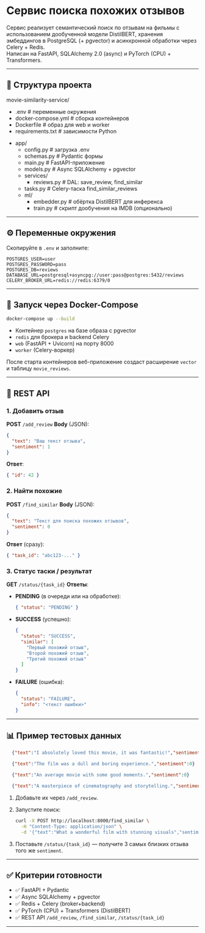 # Сервис поиска похожих отзывов

Сервис реализует семантический поиск по отзывам на фильмы с использованием дообученной модели DistilBERT, хранения эмбеддингов в PostgreSQL (+ pgvector) и асинхронной обработки через Celery + Redis.  
Написан на FastAPI, SQLAlchemy 2.0 (async) и PyTorch (CPU) + Transformers.

---

## 📁 Структура проекта

movie-similarity-service/
* .env                  # переменные окружения
* docker-compose.yml    # сборка контейнеров
* Dockerfile            # образ для web и worker
* requirements.txt      # зависимости Python
- app/
  * config.py             # загрузка .env
  * schemas.py            # Pydantic формы
  * main.py               # FastAPI-приложение
  * models.py             # Async SQLAlchemy + pgvector
  * services/
    - reviews.py        # DAL: save\_review, find\_similar
  * tasks.py              # Celery-таска find\_similar\_reviews
  * ml/
    - embedder.py           # обёртка DistilBERT для инференса
    - train.py              # скрипт дообучения на IMDB (опционально)

---

## ⚙️ Переменные окружения

Скопируйте в `.env` и заполните:

```dotenv
POSTGRES_USER=user
POSTGRES_PASSWORD=pass
POSTGRES_DB=reviews
DATABASE_URL=postgresql+asyncpg://user:pass@postgres:5432/reviews
CELERY_BROKER_URL=redis://redis:6379/0
```

---

## 🐳 Запуск через Docker-Compose

```bash
docker-compose up --build
```

* Контейнер `postgres` на базе образа с pgvector
* `redis` для брокера и backend Celery
* `web` (FastAPI + Uvicorn) на порту 8000
* `worker` (Celery-воркер)

После старта контейнеров веб-приложение создаст расширение `vector` и таблицу `movie_reviews`.

---

## 🚀 REST API

### 1. Добавить отзыв

**POST** `/add_review`
**Body** (JSON):

```json
{
  "text": "Ваш текст отзыва",
  "sentiment": 1
}
```

**Ответ**:

```json
{ "id": 42 }
```

### 2. Найти похожие

**POST** `/find_similar`
**Body** (JSON):

```json
{
  "text": "Текст для поиска похожих отзывов",
  "sentiment": 0
}
```

**Ответ** (сразу):

```json
{ "task_id": "abc123-..." }
```

### 3. Статус таски / результат

**GET** `/status/{task_id}`
**Ответы**:

* **PENDING** (в очереди или на обработке):

  ```json
  { "status": "PENDING" }
  ```
* **SUCCESS** (успешно):

  ```json
  {
    "status": "SUCCESS",
    "similar": [
      "Первый похожий отзыв",
      "Второй похожий отзыв",
      "Третий похожий отзыв"
    ]
  }
  ```
* **FAILURE** (ошибка):

  ```json
  {
    "status": "FAILURE",
    "info": "<текст ошибки>"
  }
  ```

---

## 📊 Пример тестовых данных

```json
  {"text":"I absolutely loved this movie, it was fantastic!","sentiment":1}
```
```json
  {"text":"The film was a dull and boring experience.","sentiment":0}
```
```json
  {"text":"An average movie with some good moments.","sentiment":0}
```
```json
  {"text":"A masterpiece of cinematography and storytelling.","sentiment":1}
```

1. Добавьте их через `/add_review`.
2. Запустите поиск:

   ```bash
   curl -X POST http://localhost:8000/find_similar \
     -H "Content-Type: application/json" \
     -d '{"text":"What a wonderful film with stunning visuals","sentiment":1}'
   ```
3. Поставьте `/status/{task_id}` — получите 3 самых близких отзыва того же `sentiment`.

---

## ✅ Критерии готовности

* ✅ FastAPI + Pydantic
* ✅ Async SQLAlchemy + pgvector
* ✅ Redis + Celery (broker+backend)
* ✅ PyTorch (CPU) + Transformers (DistilBERT)
* ✅ REST API `/add_review`, `/find_similar`, `/status/{task_id}`

---


